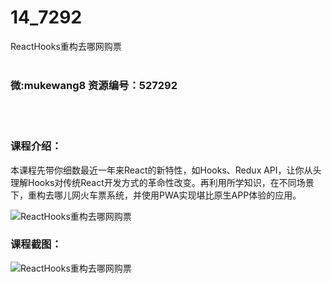 # 14_7292
ReactHooks重构去哪网购票
<br/></br>
<h3>微:mukewang8 资源编号：527292</h3>
<br/></br>
<h3>课程介绍：</h3>
<p>本课程先带你细数最近一年来React的新特性，如Hooks、Redux API，让你从头理解Hooks对传统React开发方式的革命性改变。再利用所学知识，在不同场景下，重构去哪儿网火车票系统，并使用PWA实现堪比原生APP体验的应用。</p>
<p><img src="https://www.ko996.com/wp-content/uploads/img/2019/09/2-85-300x217.png" alt="ReactHooks重构去哪网购票"></p>
<h3>课程截图：</h3>
<p><img src="https://www.ko996.com/wp-content/uploads/img/2019/09/1-67.png" alt="ReactHooks重构去哪网购票"></p>
<p>&nbsp;</p>
